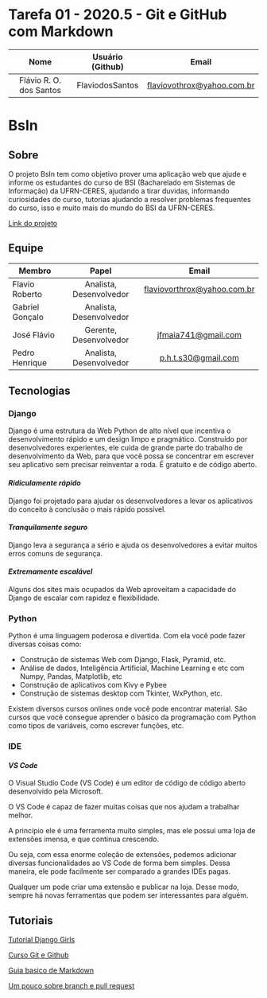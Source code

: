 # Tarefa 01 - 2020.5 - Git e GitHub com Markdown

|              Nome            | Usuário (Github) |          Email           |
| :--------------------------: | :--------------: | :----------------------: |
| Flávio R. O. dos Santos |  FlaviodosSantos   | flaviovothrox@yahoo.com.br |


# BsIn

## Sobre
O projeto BsIn tem como objetivo prover uma aplicação web que ajude e informe os estudantes do curso de BSI (Bacharelado em Sistemas de Informação) da UFRN-CERES, ajudando a tirar duvidas, informando curiosidades do curso, tutorias ajudando a resolver problemas frequentes do curso, isso e muito mais do mundo do BSI da UFRN-CERES.

[Link do projeto](https://github.com/JFmaia/BsIn)

## Equipe
| Membro    | Papel     | Email     |
| --------- |:---------:|:---------:|
| Flavio Roberto | Analista, Desenvolvedor | flaviovorthrox@yahoo.com.br|
| Gabriel Gonçalo | Analista, Desenvolvedor |  |
| José Flávio | Gerente, Desenvolvedor | jfmaia741@gmail.com |
| Pedro Henrique | Analista, Desenvolvedor | p.h.t.s30@gmail.com |

## Tecnologias

### Django

Django é uma estrutura da Web Python de alto nível que incentiva o desenvolvimento rápido e um design limpo e pragmático. Construído por desenvolvedores experientes, ele cuida de grande parte do trabalho de desenvolvimento da Web, para que você possa se concentrar em escrever seu aplicativo sem precisar reinventar a roda. É gratuito e de código aberto.

#### _Ridiculamente rápido_
Django foi projetado para ajudar os desenvolvedores a levar os aplicativos do conceito à conclusão o mais rápido possível.

#### _Tranquilamente seguro_
Django leva a segurança a sério e ajuda os desenvolvedores a evitar muitos erros comuns de segurança.

#### _Extremamente escalável_
Alguns dos sites mais ocupados da Web aproveitam a capacidade do Django de escalar com rapidez e flexibilidade.

### Python

Python é uma linguagem poderosa e divertida. Com ela você pode fazer diversas coisas como:

* Construção de sistemas Web com Django, Flask, Pyramid, etc.
* Análise de dados, Inteligência Artificial, Machine Learning e etc com Numpy, Pandas, Matplotlib, etc
* Construção de aplicativos com Kivy e Pybee
* Construção de sistemas desktop com Tkinter, WxPython, etc.

Existem diversos cursos onlines onde você pode encontrar material. São cursos que você consegue aprender o básico da programação com Python como tipos de variáveis, como escrever funções, etc.

### IDE

#### _VS Code_
O Visual Studio Code (VS Code) é um editor de código de código aberto desenvolvido pela Microsoft.

O VS Code é capaz de fazer muitas coisas que nos ajudam a trabalhar melhor.

A princípio ele é uma ferramenta muito simples, mas ele possui uma loja de extensões imensa, e que continua crescendo.

Ou seja, com essa enorme coleção de extensões, podemos adicionar diversas funcionalidades ao VS Code de forma bem simples. Dessa maneira, ele pode facilmente ser comparado a grandes IDEs pagas.

Qualquer um pode criar uma extensão e publicar na loja. Desse modo, sempre há novas ferramentas que podem ser interessantes para alguém.


## Tutoriais

[Tutorial Django Girls](https://tutorial.djangogirls.org/pt/)

[Curso Git e Github](https://youtube.com/playlist?list=PLbEOwbQR9lqzK14I7OOeREEIE4k6rjgIj)

[Guia basico de Markdown](https://docs.pipz.com/central-de-ajuda/learning-center/guia-basico-de-markdown#open)

[Um pouco sobre branch e pull request](https://medium.com/reprogramabr/entendendo-sobre-branch-e-pull-request-516aea4e364f)